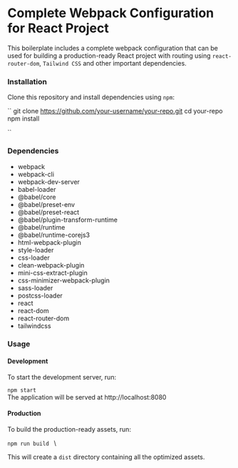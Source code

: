 # Complete Webpack Configuration for React Project

This boilerplate includes a complete webpack configuration that can be used for building a production-ready React project with routing using `react-router-dom`, `Tailwind CSS` and other important dependencies.

### Installation

Clone this repository and install dependencies using `npm`:

``
git clone https://github.com/your-username/your-repo.git
cd your-repo
npm install

``

### Dependencies

- webpack
- webpack-cli
- webpack-dev-server
- babel-loader
- @babel/core
- @babel/preset-env
- @babel/preset-react
- @babel/plugin-transform-runtime
- @babel/runtime
- @babel/runtime-corejs3
- html-webpack-plugin
- style-loader
- css-loader
- clean-webpack-plugin
- mini-css-extract-plugin
- css-minimizer-webpack-plugin
- sass-loader
- postcss-loader
- react
- react-dom
- react-router-dom
- tailwindcss

### Usage

#### Development

To start the development server, run:

`npm start`\
The application will be served at http://localhost:8080

#### Production

To build the production-ready assets, run:

`npm run build ` \

This will create a `dist` directory containing all the optimized assets.
